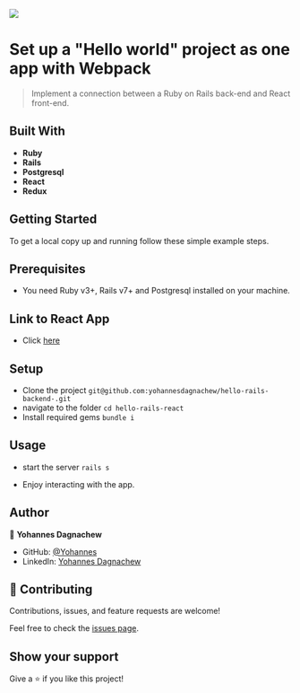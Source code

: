 ![](https://img.shields.io/badge/Microverse-blueviolet)

# Set up a "Hello world" project as one app with Webpack

> Implement a connection between a Ruby on Rails back-end and React front-end.

## Built With

- **Ruby**
- **Rails**
- **Postgresql**
- **React**
- **Redux**

## Getting Started

To get a local copy up and running follow these simple example steps.

## Prerequisites

- You need Ruby v3+, Rails v7+ and Postgresql installed on your machine.

## Link to React App 
- Click [here](https://github.com/yohannesdagnachew/hello-react-fontend)

## Setup

- Clone the project `git@github.com:yohannesdagnachew/hello-rails-backend-.git`
- navigate to the folder `cd hello-rails-react`
- Install required gems `bundle i`

## Usage

- start the server `rails s`

- Enjoy interacting with the app.

## Author

👤 **Yohannes Dagnachew**

- GitHub: [@Yohannes](git@github.com:yohannesdagnachew/hello-rails-backend-)
- LinkedIn: [Yohannes Dagnachew](https://www.linkedin.com/in/yohannesdagnachew/)

## 🤝 Contributing

Contributions, issues, and feature requests are welcome!

Feel free to check the [issues page](git@github.com:yohannesdagnachew/hello-rails-backend-.git/issues).

## Show your support

Give a ⭐️ if you like this project!

